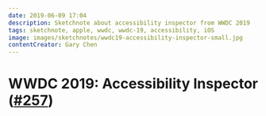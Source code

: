 ```yaml
---
date: 2019-06-09 17:04
description: Sketchnote about accessibility inspector from WWDC 2019
tags: sketchnote, apple, wwdc, wwdc-19, accessibility, iOS
image: images/sketchnotes/wwdc19-accessibility-inspector-small.jpg
contentCreator: Gary Chen
---
```


# WWDC 2019: Accessibility Inspector ([#257](https://developer.apple.com/wwdc19/257))
